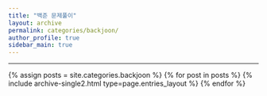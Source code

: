 ```yaml
---
title: "백준 문제풀이"
layout: archive
permalink: categories/backjoon/
author_profile: true
sidebar_main: true
---
```


***

{% assign posts = site.categories.backjoon %}
{% for post in posts %} {% include archive-single2.html type=page.entries_layout %} {% endfor %}